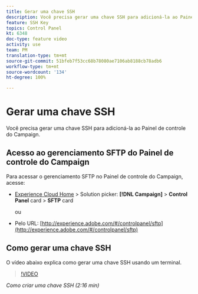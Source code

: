 ```yaml
---
title: Gerar uma chave SSH
description: Você precisa gerar uma chave SSH para adicioná-la ao Painel de controle do Adobe Campaign. O vídeo abaixo explica como gerar uma chave SSH usando um terminal.
feature: SSH Key
topics: Control Panel
kt: 6348
doc-type: feature video
activity: use
team: PM
translation-type: tm+mt
source-git-commit: 51bfeb7f53cc68b78080ae7106ab8188cb78adb6
workflow-type: tm+mt
source-wordcount: '134'
ht-degree: 100%

---
```



# Gerar uma chave SSH

Você precisa gerar uma chave SSH para adicioná-la ao Painel de controle do Campaign.

## Acesso ao gerenciamento SFTP do Painel de controle do Campaign

Para acessar o gerenciamento SFTP no Painel de controle do Campaign, acesse:

* [Experience Cloud Home](https://experience.adobe.com/#/home) > Solution picker: **[!DNL Campaign]** > **Control Panel** card > **SFTP** card

   ou
* Pelo URL: [http://experience.adobe.com/#/controlpanel/sftp](http://experience.adobe.com/#/controlpanel/sftp)

## Como gerar uma chave SSH

O vídeo abaixo explica como gerar uma chave SSH usando um terminal.

>[!VIDEO](https://video.tv.adobe.com/v/27259?quality=12)

*Como criar uma chave SSH (2:16 min)*